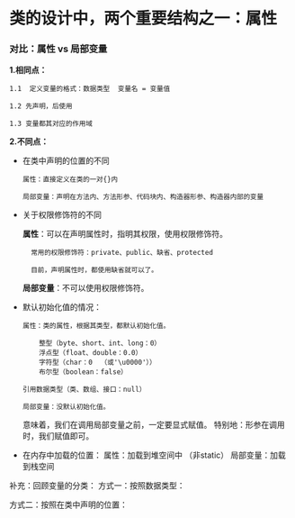 # 类的设计中，两个重要结构之一：属性

### 对比：属性  vs  局部变量

**1.相同点：**

    1.1  定义变量的格式：数据类型  变量名 = 变量值
    
    1.2 先声明，后使用
    
    1.3 变量都其对应的作用域 


**2.不同点：**

  * 在类中声明的位置的不同
  
        属性：直接定义在类的一对{}内
        
        局部变量：声明在方法内、方法形参、代码块内、构造器形参、构造器内部的变量
 		
    
  * 关于权限修饰符的不同

    **属性**：可以在声明属性时，指明其权限，使用权限修饰符。
          
          常用的权限修饰符：private、public、缺省、protected  
          
          目前，声明属性时，都使用缺省就可以了。
          
    **局部变量**：不可以使用权限修饰符。

  * 默认初始化值的情况：
 
 
        属性：类的属性，根据其类型，都默认初始化值。
      
			整型（byte、short、int、long：0）
 			浮点型（float、double：0.0）
			字符型（char：0  （或'\u0000'））
 			布尔型（boolean：false）

		引用数据类型（类、数组、接口：null）

		局部变量：没默认初始化值。
	意味着，我们在调用局部变量之前，一定要显式赋值。
		特别地：形参在调用时，我们赋值即可。

  * 在内存中加载的位置：
属性：加载到堆空间中   （非static）
  		局部变量：加载到栈空间




补充：回顾变量的分类：
方式一：按照数据类型：


方式二：按照在类中声明的位置：


